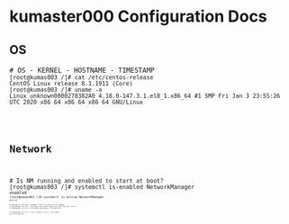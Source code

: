 # kumaster000 Configuration Docs
## OS
<pre>
<code># OS - KERNEL - HOSTNAME - TIMESTAMP
<code>[root@kumas003 /]# cat /etc/centos-release</code>
<code>CentOS Linux release 8.1.1911 (Core)</code>
<code>[root@kumas003 /]# uname -a</code>
<code>Linux unknown0800278382A0 4.18.0-147.3.1.el8_1.x86_64 #1 SMP Fri Jan 3 23:55:26 UTC 2020 x86_64 x86_64 x86_64 GNU/Linux</code>
</pre>

## Network
<pre>
<code># Is NM running and enabled to start at boot?</code>
<code>[root@kumas003 /]# systemctl is-enabled NetworkManager<code>
<code>enabled<code>
<code>[root@kumas003 /]# systemctl is-active NetworkManager<code>
<code>active<code>

<code># Configure interface (enp0s3) static ip and verify changes 
<code>[root@kumas003 /]# nmcli c mod enp0s3 ipv4.method manual ipv4.addr "192.168.1.13/24"</code>
<code>[root@kumas003 /]# nmcli c mod enp0s3 ipv4.gateway "192.168.1.254"</code>
<code></code>
<code>[root@kumas003 /]# nmcli c show -a enp0s3 | grep -o ipv4.method</code>
<code>ipv4.method:manual</code>
</pre>

# 